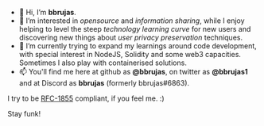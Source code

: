 - 👋 Hi, I’m **bbrujas**.
- 👀 I’m interested in *opensource* and *information sharing*, while I enjoy helping to level the steep *technology learning curve* for new users and discovering new things about *user privacy preservation* techniques.
- 🌱 I’m currently trying to expand my learnings around code development, with special interest in NodeJS, Solidity and some web3 capacities. Sometimes I also play with containerised solutions.
- 📫 You'll find me here at github as **@bbrujas**, on twitter as **@bbrujas1** and at Discord as **bbrujas** (formerly bbrujas#6863).

I try to be [RFC-1855](https://datatracker.ietf.org/doc/html/rfc1855) compliant, if you feel me. :)

Stay funk!
<!---
bbrujas/bbrujas is a ✨ special ✨ repository because its `README.md` (this file) appears on your GitHub profile.
You can click the Preview link to take a look at your changes.
--->
